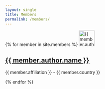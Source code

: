 ```yaml
---
layout: single
title: Members
permalink: /members/
---
```


{% for member in site.members %}
  <img src="{{ member.author.avatar }}" alt="{{ member.author.name }}"  height=50 width=50>
  <h2>
    <a href="{{ member.url }}"> {{ member.author.name }} </a>
  </h2>
  <p>{{ member.affiliation }} - {{ member.country }}</p>
{% endfor %}
